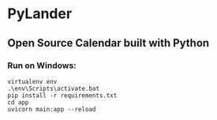 # PyLander

## Open Source Calendar built with Python

### Run on Windows:

```shell
virtualenv env
.\env\Scripts\activate.bat
pip install -r requirements.txt
cd app
uvicorn main:app --reload
```
